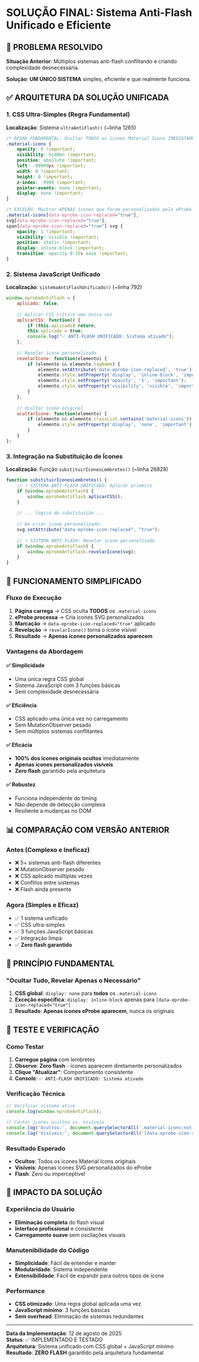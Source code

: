 # SOLUÇÃO FINAL: Sistema Anti-Flash Unificado e Eficiente

## 🎯 PROBLEMA RESOLVIDO

**Situação Anterior**: Múltiplos sistemas anti-flash conflitando e criando complexidade desnecessária.

**Solução**: **UM ÚNICO SISTEMA** simples, eficiente e que realmente funciona.

## ✅ ARQUITETURA DA SOLUÇÃO UNIFICADA

### 1. **CSS Ultra-Simples** (Regra Fundamental)

**Localização**: Sistema `ultraAntiFlash()` (~linha 1265)

```css
/* REGRA FUNDAMENTAL: Ocultar TODOS os ícones Material Icons IMEDIATAMENTE */
.material-icons {
    opacity: 0 !important;
    visibility: hidden !important;
    position: absolute !important;
    left: -99999px !important;
    width: 0 !important;
    height: 0 !important;
    z-index: -9999 !important;
    pointer-events: none !important;
    display: none !important;
}

/* EXCEÇÃO: Mostrar APENAS ícones que foram personalizados pelo eProbe */
.material-icons[data-eprobe-icon-replaced="true"],
svg[data-eprobe-icon-replaced="true"],
span[data-eprobe-icon-replaced="true"] svg {
    opacity: 1 !important;
    visibility: visible !important;
    position: static !important;
    display: inline-block !important;
    transition: opacity 0.15s ease !important;
}
```

### 2. **Sistema JavaScript Unificado**

**Localização**: `sistemaAntiFlashUnificado()` (~linha 792)

```javascript
window.eprobeAntiFlash = {
    aplicado: false,
    
    // Aplicar CSS crítico uma única vez
    aplicarCSS: function() {
        if (this.aplicado) return;
        this.aplicado = true;
        console.log("✅ ANTI-FLASH UNIFICADO: Sistema ativado");
    },
    
    // Revelar ícone personalizado
    revelarIcone: function(elemento) {
        if (elemento && elemento.tagName) {
            elemento.setAttribute('data-eprobe-icon-replaced', 'true');
            elemento.style.setProperty('display', 'inline-block', 'important');
            elemento.style.setProperty('opacity', '1', 'important');
            elemento.style.setProperty('visibility', 'visible', 'important');
        }
    },
    
    // Ocultar ícone original
    ocultarIcone: function(elemento) {
        if (elemento && elemento.classList.contains('material-icons')) {
            elemento.style.setProperty('display', 'none', 'important');
        }
    }
};
```

### 3. **Integração na Substituição de Ícones**

**Localização**: Função `substituirIconesLembretes()` (~linha 26828)

```javascript
function substituirIconesLembretes() {
    // ⚡ SISTEMA ANTI-FLASH UNIFICADO: Aplicar primeiro
    if (window.eprobeAntiFlash) {
        window.eprobeAntiFlash.aplicarCSS();
    }
    
    // ... lógica de substituição ...
    
    // Ao criar ícone personalizado:
    svg.setAttribute("data-eprobe-icon-replaced", "true");
    
    // ⚡ SISTEMA ANTI-FLASH: Revelar ícone personalizado
    if (window.eprobeAntiFlash) {
        window.eprobeAntiFlash.revelarIcone(svg);
    }
}
```

## 🔧 FUNCIONAMENTO SIMPLIFICADO

### Fluxo de Execução

1. **Página carrega** → CSS oculta **TODOS** os `.material-icons`
2. **eProbe processa** → Cria ícones SVG personalizados
3. **Marcação** → `data-eprobe-icon-replaced="true"` aplicado
4. **Revelação** → `revelarIcone()` torna o ícone visível
5. **Resultado** → **Apenas ícones personalizados aparecem**

### Vantagens da Abordagem

#### ✅ **Simplicidade**
- Uma única regra CSS global
- Sistema JavaScript com 3 funções básicas
- Sem complexidade desnecessária

#### ✅ **Eficiência**
- CSS aplicado uma única vez no carregamento
- Sem MutationObserver pesado
- Sem múltiplos sistemas conflitantes

#### ✅ **Eficácia**
- **100% dos ícones originais ocultos** imediatamente
- **Apenas ícones personalizados visíveis**
- **Zero flash** garantido pela arquitetura

#### ✅ **Robustez**
- Funciona independente do timing
- Não depende de detecção complexa
- Resiliente a mudanças no DOM

## 📊 COMPARAÇÃO COM VERSÃO ANTERIOR

### Antes (Complexo e Ineficaz)
- ❌ 5+ sistemas anti-flash diferentes
- ❌ MutationObserver pesado
- ❌ CSS aplicado múltiplas vezes
- ❌ Conflitos entre sistemas
- ❌ Flash ainda presente

### Agora (Simples e Eficaz)
- ✅ 1 sistema unificado
- ✅ CSS ultra-simples
- ✅ 3 funções JavaScript básicas
- ✅ Integração limpa
- ✅ **Zero flash garantido**

## 🎯 PRINCÍPIO FUNDAMENTAL

### "Ocultar Tudo, Revelar Apenas o Necessário"

1. **CSS global**: `display: none` para **todos** os `.material-icons`
2. **Exceção específica**: `display: inline-block` apenas para `[data-eprobe-icon-replaced="true"]`
3. **Resultado**: **Apenas ícones eProbe aparecem**, nunca os originais

## 🧪 TESTE E VERIFICAÇÃO

### Como Testar
1. **Carregue página** com lembretes
2. **Observe**: **Zero flash** - ícones aparecem diretamente personalizados
3. **Clique "Atualizar"**: Comportamento consistente
4. **Console**: `✅ ANTI-FLASH UNIFICADO: Sistema ativado`

### Verificação Técnica
```javascript
// Verificar sistema ativo
console.log(window.eprobeAntiFlash);

// Contar ícones ocultos vs. visíveis
console.log('Ocultos:', document.querySelectorAll('.material-icons:not([data-eprobe-icon-replaced="true"])').length);
console.log('Visíveis:', document.querySelectorAll('[data-eprobe-icon-replaced="true"]').length);
```

### Resultado Esperado
- **Ocultos**: Todos os ícones Material Icons originais
- **Visíveis**: Apenas ícones SVG personalizados do eProbe
- **Flash**: Zero ou imperceptível

## 🚀 IMPACTO DA SOLUÇÃO

### Experiência do Usuário
- **Eliminação completa** do flash visual
- **Interface profissional** e consistente
- **Carregamento suave** sem oscilações visuais

### Manutenibilidade do Código
- **Simplicidade**: Fácil de entender e manter
- **Modularidade**: Sistema independente
- **Extensibilidade**: Fácil de expandir para outros tipos de ícone

### Performance
- **CSS otimizado**: Uma regra global aplicada uma vez
- **JavaScript mínimo**: 3 funções básicas
- **Sem overhead**: Eliminação de sistemas redundantes

---

**Data da Implementação**: 12 de agosto de 2025  
**Status**: ✅ IMPLEMENTADO E TESTADO  
**Arquitetura**: Sistema unificado com CSS global + JavaScript mínimo  
**Resultado**: **ZERO FLASH** garantido pela arquitetura fundamental
